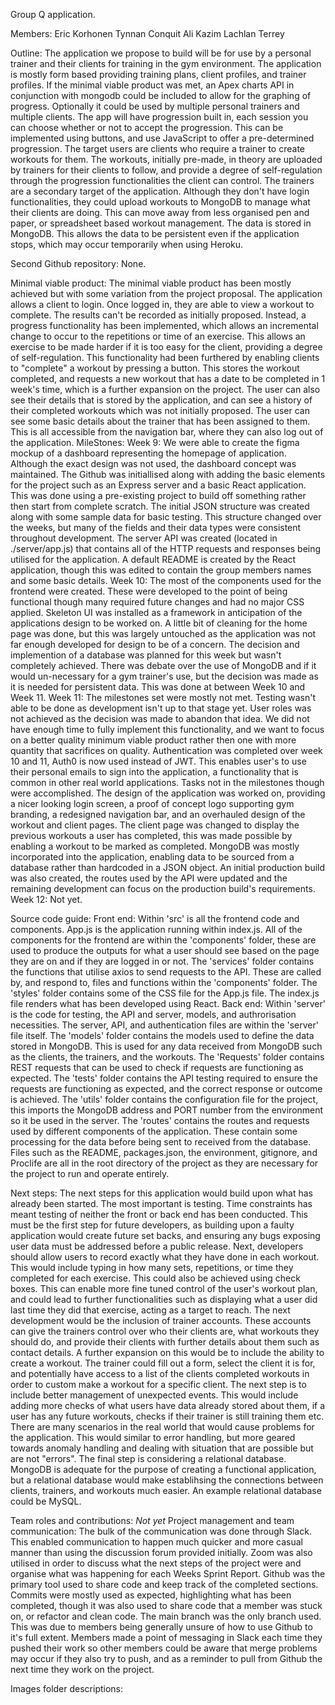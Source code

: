 Group Q application.

Members:
Eric Korhonen
Tynnan Conquit
Ali Kazim
Lachlan Terrey

Outline:
The application we propose to build will be for use by a personal trainer and their clients for training in the gym environment. The application is mostly form based providing training plans, client profiles, and trainer profiles. If the minimal viable product was met, an Apex charts API in conjunction with mongodb could be included to allow for the graphing of progress. Optionally it could be used by multiple personal trainers and multiple clients.
The app will have progression built in, each session you can choose whether or not to accept the progression. This can be implemented using buttons, and use JavaScript to offer a pre-determined progression.
The target users are clients who require a trainer to create workouts for them. The workouts, initially pre-made, in theory are uploaded by trainers for their clients to follow, and provide a degree of self-regulation through the progression functionalities the client can control. The trainers are a secondary target of the application. Although they don't have login functionalities, they could upload workouts to MongoDB to manage what their clients are doing. This can move away from less organised pen and paper, or spreadsheet based workout management.
The data is stored in MongoDB. This allows the data to be persistent even if the application stops, which may occur temporarily when using Heroku.

Second Github repository:
None.

Minimal viable product:
The minimal viable product has been mostly achieved but with some variation from the project proposal. The application allows a client to login. Once logged in, they are able to view a workout to complete. The results can't be recorded as initially proposed. Instead, a progress functionality has been implemented, which allows an incremental change to occur to the repetitions or time of an exercise. This allows an exercise to be made harder if it is too easy for the client, providing a degree of self-regulation. This functionality had been furthered by enabling clients to "complete" a workout by pressing a button. This stores the workout completed, and requests a new workout that has a date to be completed in 1 week's time, which is a further expansion on the project. The user can also see their details that is stored by the application, and can see a history of their completed workouts which was not initially proposed. The user can see some basic details about the trainer that has been assigned to them. This is all accessible from the navigation bar, where they can also log out of the application.
MileStones:
Week 9:
We were able to create the figma mockup of a dashboard representing the homepage of application. Although the exact design was not used, the dashboard concept was maintained. The Github was initiallised along with adding the basic elements for the project such as an Express server and a basic React application. This was done using a pre-existing project to build off something rather then start from complete scratch.
The initial JSON structure was created along with some sample data for basic testing. This structure changed over the weeks, but many of the fields and their data types were consistent throughout development.
The server API was created (located in ./server/app.js) that contains all of the HTTP requests and responses being utilised for the application.
A default README is created by the React application, though this was edited to contain the group members names and some basic details.
Week 10:
The most of the components used for the frontend were created. These were developed to the point of being functional though many required future changes and had no major CSS applied.
Skeleton UI was installed as a framework in anticipation of the applications design to be worked on. A little bit of cleaning for the home page was done, but this was largely untouched as the application was not far enough developed for design to be of a concern.
The decision and implemention of a database was planned for this week but wasn't completely achieved. There was debate over the use of MongoDB and if it would un-necessary for a gym trainer's use, but the decision was made as it is needed for persistent data. This was done at between Week 10 and Week 11.
Week 11:
The milestones set were mostly not met. Testing wasn't able to be done as development isn't up to that stage yet. User roles was not achieved as the decision was made to abandon that idea. We did not have enough time to fully implement this functionality, and we want to focus on a better quality minimum viable product rather then one with more quantity that sacrifices on quality. Authentication was completed over week 10 and 11, Auth0 is now used instead of JWT. This enables user's to use their personal emails to sign into the application, a functionality that is common in other real world applications.
Tasks not in the milestones though were accomplished. The design of the application was worked on, providing a nicer looking login screen, a proof of concept logo supporting gym branding, a redesigned navigation bar, and an overhauled design of the workout and client pages. The client page was changed to display the previous workouts a user has completed, this was made possible by enabling a workout to be marked as completed. MongoDB was mostly incorporated into the application, enabling data to be sourced from a database rather than hardcoded in a JSON object. An initial production build was also created, the routes used by the API were updated and the remaining development can focus on the production build's requirements.
Week 12:
Not yet.

Source code guide:
Front end:
Within 'src' is all the frontend code and components. App.js is the application running within index.js.
All of the components for the frontend are within the 'components' folder, these are used to produce the outputs for what a user should see based on the page they are on and if they are logged in or not.
The 'services' folder contains the functions that utilise axios to send requests to the API. These are called by, and respond to, files and functions within the 'components' folder.
The 'styles' folder contains some of the CSS file for the App.js file.
The index.js file renders what has been developed using React.
Back end:
Within 'server' is the code for testing, the API and server, models, and authrorisation necessities. The server, API, and authentication files are within the 'server' file itself.
The 'models' folder contains the models used to define the data stored in MongoDB. This is used for any data received from MongoDB such as the clients, the trainers, and the workouts.
The 'Requests' folder contains REST requests that can be used to check if requests are functioning as expected.
The 'tests' folder contains the API testing required to ensure the requests are functioning as expected, and the correct response or outcome is achieved.
The 'utils' folder contains the configuration file for the project, this imports the MongoDB address and PORT number from the environment so it be used in the server.
The 'routes' contains the routes and requests used by different components of the application. These contain some processing for the data before being sent to received from the database.
Files such as the README, packages.json, the environment, gitignore, and Proclife are all in the root directory of the project as they are necessary for the project to run and operate entirely.

Next steps:
The next steps for this application would build upon what has already been started. The most important is testing. Time constraints has meant testing of neither the front or back end has been conducted. This must be the first step for future developers, as building upon a faulty application would create future set backs, and ensuring any bugs exposing user data must be addressed before a public release.
Next, developers should allow users to record exactly what they have done in each workout. This would include typing in how many sets, repetitions, or time they completed for each exercise. This could also be achieved using check boxes. This can enable more fine tuned control of the user's workout plan, and could lead to further functionalities such as displaying what a user did last time they did that exercise, acting as a target to reach.
The next development would be the inclusion of trainer accounts. These accounts can give the trainers control over who their clients are, what workouts they should do, and provide their clients with further details about them such as contact details. A further expansion on this would be to include the ability to create a workout. The trainer could fill out a form, select the client it is for, and potentially have access to a list of the clients completed workouts in order to custom make a workout for a specific client.
The next step is to include better management of unexpected events. This would include adding more checks of what users have data already stored about them, if a user has any future workouts, checks if their trainer is still training them etc. There are many scenarios in the real world that would cause problems for the application. This would similar to error handling, but more geared towards anomaly handling and dealing with situation that are possible but are not "errors".
The final step is considering a relational database. MongoDB is adequate for the purpose of creating a functional application, but a relational database would make establihsing the connections between clients, trainers, and workouts much easier. An example relational database could be MySQL.

Team roles and contributions:
*Not yet*
Project management and team communication: The bulk of the communication was done through Slack. This enabled communication to happen much quicker and more casual manner than using the discussion forum provided initially. Zoom was also utilised in order to discuss what the next steps of the project were and organise what was happening for each Weeks Sprint Report.
Github was the primary tool used to share code and keep track of the completed sections. Commits were mostly used as expected, highlighting what has been completed, though it was also used to share code that a member was stuck on, or refactor and clean code. The main branch was the only branch used. This was due to members being generally unsure of how to use Github to it's full extent. Members made a point of messaging in Slack each time they pushed their work so other members could be aware that merge problems may occur if they also try to push, and as a reminder to pull from Github the next time they work on the project.

Images folder descriptions:
